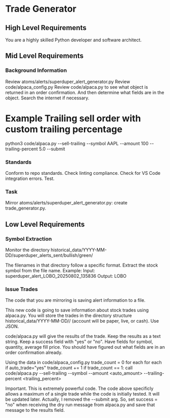 # Trade Generator

## High Level Requirements

You are a highly skilled Python developer and software architect.

## Mid Level Requirements

### Background Information

Review atoms/alerts/superduper_alert_generator.py
Review code/alpaca_config.py
Review code/alpaca.py to see what object is returned in an order confirmation.  And then determine what fields are in the object.  Search the internet if necessary.

# Example Trailing sell order with custom trailing percentage
python3 code/alpaca.py --sell-trailing --symbol AAPL --amount 100 --trailing-percent 5.0 --submit


### Standards
Conform to repo standards.
Check linting compliance.
Check for VS Code integration errors.
Test.

### Task

Mirror atoms/alerts/superduper_alert_generator.py: create trade_generator.py.

## Low Level Requirements

### Symbol Extraction

Monitor the directory historical_data/YYYY-MM-DD/superduper_alerts_sent/bullish/green/

The filenames in that directory follow a specific format.  Extract the stock symbol from the file name.
Example:
Input:
superduper_alert_LOBO_20250802_135836
Output:
LOBO

### Issue Trades

The code that you are mirroring is saving alert information to a file.

This new code is going to save information about stock trades using alpaca.py.  You will store the trades in the directory
structure historical_data/YYYY-MM-DD/<account name>/<account> (account will be paper, live, or cash).  Use JSON.

code/alpaca.py will give the results of the trade.  Keep the results as a text string. Keep a success field with "yes" or "no". Have fields for symbol, quantity, average fill price.  You should have figured out what fields are in an order confirmation already.

Using the data in code/alpaca_config.py
trade_count = 0
for each <account name>
    for each <account>
        if auto_trade="yes"
            trade_count += 1
            if trade_count == 1: call code/alpaca.py --sell-trailing --symbol <symbol> --amount <auto_amount> --trailing-percent <trailing_percent>

Important. This is extremely powerful code.  The code above specificly allows a maximum of a single trade while the code is initially tested.  It will be updated later. Actually, I removed the --submit arg. So, set success = "no" when receiving the dry run message from alpaca.py and save that message to the results field.

